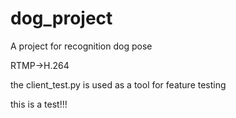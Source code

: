 # dog_project
A project for recognition dog pose


RTMP->H.264

the client_test.py is used as a tool for feature testing

this is a test!!!
